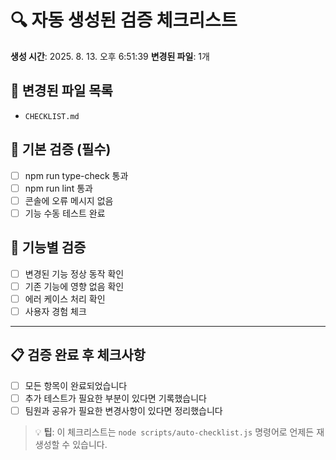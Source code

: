 # 🔍 자동 생성된 검증 체크리스트

**생성 시간**: 2025. 8. 13. 오후 6:51:39
**변경된 파일**: 1개

## 📁 변경된 파일 목록

- `CHECKLIST.md`

## 🔧 기본 검증 (필수)

- [ ] npm run type-check 통과
- [ ] npm run lint 통과
- [ ] 콘솔에 오류 메시지 없음
- [ ] 기능 수동 테스트 완료

## 🎯 기능별 검증

- [ ] 변경된 기능 정상 동작 확인
- [ ] 기존 기능에 영향 없음 확인
- [ ] 에러 케이스 처리 확인
- [ ] 사용자 경험 체크

---

## 📋 검증 완료 후 체크사항

- [ ] 모든 항목이 완료되었습니다
- [ ] 추가 테스트가 필요한 부분이 있다면 기록했습니다
- [ ] 팀원과 공유가 필요한 변경사항이 있다면 정리했습니다

> 💡 **팁**: 이 체크리스트는 `node scripts/auto-checklist.js` 명령어로 언제든 재생성할 수 있습니다.
